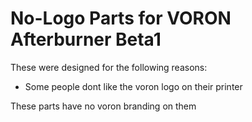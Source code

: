 # No-Logo Parts for VORON Afterburner Beta1
These were designed for the following reasons:
 - Some people dont like the voron logo on their printer
 
These parts have no voron branding on them